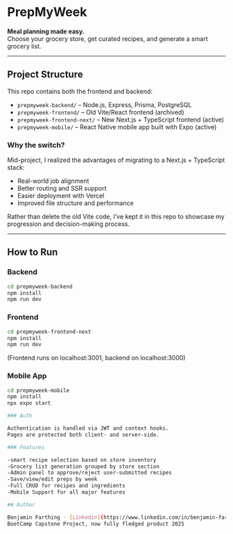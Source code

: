 # PrepMyWeek

**Meal planning made easy.**  
Choose your grocery store, get curated recipes, and generate a smart grocery list.

---

## Project Structure

This repo contains both the frontend and backend:

- `prepmyweek-backend/` – Node.js, Express, Prisma, PostgreSQL
- `prepmyweek-frontend/` – Old Vite/React frontend (archived)
- `prepmyweek-frontend-next/` – New Next.js + TypeScript frontend (active)
- `prepmyweek-mobile/` – React Native mobile app built with Expo (active)

### Why the switch?

Mid-project, I realized the advantages of migrating to a Next.js + TypeScript stack:

- Real-world job alignment
- Better routing and SSR support
- Easier deployment with Vercel
- Improved file structure and performance

Rather than delete the old Vite code, I’ve kept it in this repo to showcase my progression and decision-making process.

---

## How to Run

### Backend

```bash
cd prepmyweek-backend
npm install
npm run dev
```

### Frontend

```bash
cd prepmyweek-frontend-next
npm install
npm run dev
```

(Frontend runs on localhost:3001, backend on localhost:3000)

### Mobile App

```bash
cd prepmyweek-mobile
npm install
npx expo start

### Auth

Authentication is handled via JWT and context hooks.
Pages are protected both client- and server-side.

### Features

-smart recipe selection based on store inventory
-Grocery list generation grouped by store section
-Admin panel to approve/reject user-submitted recipes
-Save/view/edit preps by week
-Full CRUD for recipes and ingredients
-Mobile Support for all major features

## Author

Benjamin Farthing - [Linkedin](https://www.linkedin.com/in/benjamin-farthing-397a3064/)
BootCamp Capstone Project, now fully fledged product 2025

```

```

```
